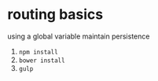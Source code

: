 # routing basics

using a global variable maintain persistence

1. `npm install`
1. `bower install`
1. `gulp`